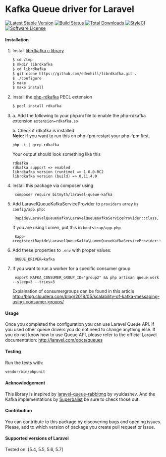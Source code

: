 Kafka Queue driver for Laravel
======================
[![Latest Stable Version](https://poser.pugx.org/rapide/laravel-queue-kafka/v/stable?format=flat-square)](https://packagist.org/packages/rapide/laravel-queue-kafka)
[![Build Status](https://travis-ci.org/rapideinternet/laravel-queue-kafka.svg?branch=master)](https://travis-ci.org/rapideinternet/laravel-queue-kafka)
[![Total Downloads](https://poser.pugx.org/rapide/laravel-queue-kafka/downloads?format=flat-square)](https://packagist.org/packages/rapide/laravel-queue-kafka)
[![StyleCI](https://styleci.io/repos/99249783/shield)](https://styleci.io/repos/99249783)
[![Software License](https://img.shields.io/badge/license-MIT-brightgreen.svg?style=flat-square)](LICENSE)

#### Installation

1. Install [librdkafka c library](https://github.com/edenhill/librdkafka)

    ```bash
    $ cd /tmp
    $ mkdir librdkafka
    $ cd librdkafka
    $ git clone https://github.com/edenhill/librdkafka.git .
    $ ./configure
    $ make
    $ make install
    ```
2. Install the [php-rdkafka](https://github.com/arnaud-lb/php-rdkafka) PECL extension

    ```bash
    $ pecl install rdkafka
    ```
    
3. a. Add the following to your php.ini file to enable the php-rdkafka extension
    `extension=rdkafka.so`
    
   b. Check if rdkafka is installed  
   __Note:__ If you want to run this on php-fpm restart your php-fpm first.
   
       php -i | grep rdkafka
   
   Your output should look something like this
   
       rdkafka
       rdkafka support => enabled
       librdkafka version (runtime) => 1.0.0-RC2
       librdkafka version (build) => 0.11.4.0

    
4. Install this package via composer using:

	    composer require bitmyth/laravel-queue-kafka

5. Add LaravelQueueKafkaServiceProvider to `providers` array in `config/app.php`:

	    Rapide\LaravelQueueKafka\LaravelQueueKafkaServiceProvider::class,
	
   If you are using Lumen, put this in `bootstrap/app.php`
    
        $app->register(Rapide\LaravelQueueKafka\LumenQueueKafkaServiceProvider::class);

6. Add these properties to `.env` with proper values:

		QUEUE_DRIVER=kafka

7. If you want to run a worker for a specific consumer group

        export KAFKA_CONSUMER_GROUP_ID="group2" && php artisan queue:work --sleep=3 --tries=3
    
    Explaination of consumergroups can be found in this article 
    http://blog.cloudera.com/blog/2018/05/scalability-of-kafka-messaging-using-consumer-groups/

#### Usage

Once you completed the configuration you can use Laravel Queue API. If you used other queue drivers you do not need to change anything else. If you do not know how to use Queue API, please refer to the official Laravel documentation: http://laravel.com/docs/queues

#### Testing

Run the tests with:

``` bash
vendor/bin/phpunit
```

#### Acknowledgement 

This library is inspired by [laravel-queue-rabbitmq](https://github.com/vyuldashev/laravel-queue-rabbitmq) by vyuldashev.
And the Kafka implementations by [Superbalist](https://github.com/Superbalist/php-pubsub-kafka) be sure to check those out. 

#### Contribution

You can contribute to this package by discovering bugs and opening issues. Please, add to which version of package you create pull request or issue.

#### Supported versions of Laravel 

Tested on: [5.4, 5.5, 5.6, 5.7]
